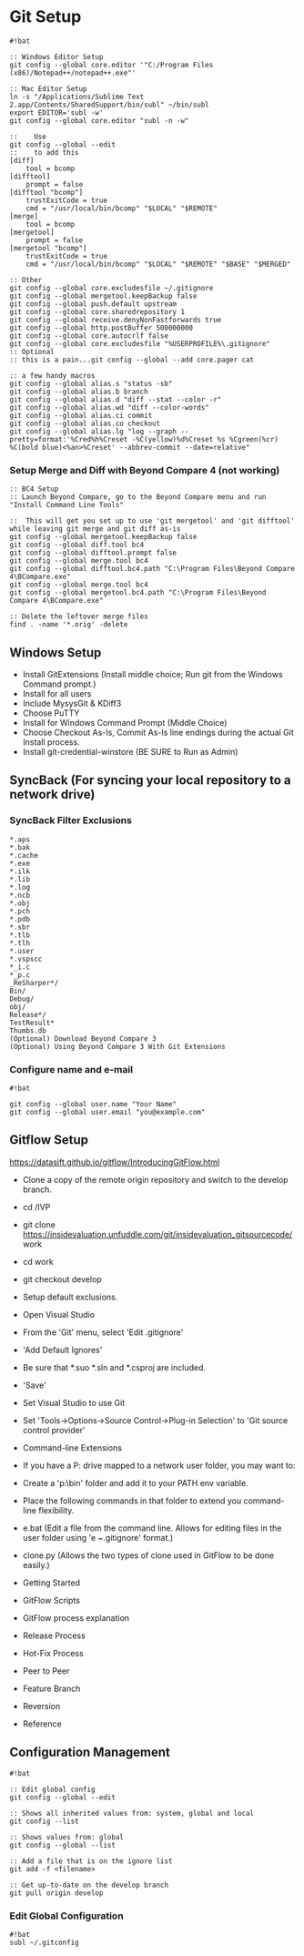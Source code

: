 Git Setup
======================

```
#!bat

:: Windows Editor Setup
git config --global core.editor '"C:/Program Files (x86)/Notepad++/notepad++.exe"'

:: Mac Editor Setup
ln -s "/Applications/Sublime Text 2.app/Contents/SharedSupport/bin/subl" ~/bin/subl
export EDITOR='subl -w'
git config --global core.editor "subl -n -w"

::    Use
git config --global --edit
::    to add this
[diff]
    tool = bcomp
[difftool]
    prompt = false
[difftool "bcomp"]
    trustExitCode = true
    cmd = "/usr/local/bin/bcomp" "$LOCAL" "$REMOTE"
[merge]
    tool = bcomp
[mergetool]
    prompt = false
[mergetool "bcomp"]
    trustExitCode = true
    cmd = "/usr/local/bin/bcomp" "$LOCAL" "$REMOTE" "$BASE" "$MERGED"

:: Other
git config --global core.excludesfile ~/.gitignore
git config --global mergetool.keepBackup false
git config --global push.default upstream
git config --global core.sharedrepository 1
git config --global receive.denyNonFastforwards true
git config --global http.postBuffer 500000000
git config --global core.autocrlf false
git config --global core.excludesfile "%USERPROFILE%\.gitignore"
:: Optional
:: this is a pain...git config --global --add core.pager cat

:: a few handy macros
git config --global alias.s "status -sb"
git config --global alias.b branch
git config --global alias.d "diff --stat --color -r"
git config --global alias.wd "diff --color-words"
git config --global alias.ci commit
git config --global alias.co checkout
git config --global alias.lg "log --graph --pretty=format:'%Cred%h%Creset -%C(yellow)%d%Creset %s %Cgreen(%cr) %C(bold blue)<%an>%Creset' --abbrev-commit --date=relative"

```

### Setup Merge and Diff with Beyond Compare 4 (not working)

```
:: BC4 Setup
:: Launch Beyond Compare, go to the Beyond Compare menu and run "Install Command Line Tools"

::  This will get you set up to use 'git mergetool' and 'git difftool' while leaving git merge and git diff as-is
git config --global mergetool.keepBackup false
git config --global diff.tool bc4
git config --global difftool.prompt false
git config --global merge.tool bc4
git config --global difftool.bc4.path "C:\Program Files\Beyond Compare 4\BCompare.exe"
git config --global merge.tool bc4
git config --global mergetool.bc4.path "C:\Program Files\Beyond Compare 4\BCompare.exe"

:: Delete the leftover merge files
find . -name '*.orig' -delete

```

## Windows Setup

* Install GitExtensions (Install middle choice; Run git from the Windows Command prompt.)
* Install for all users
* Include MysysGit & KDiff3
* Choose PuTTY
* Install for Windows Command Prompt (Middle Choice)
* Choose Checkout As-Is, Commit As-Is line endings during the actual Git Install process.
* Install git-credential-winstore (BE SURE to Run as Admin)

## SyncBack (For syncing your local repository to a network drive)
 
### SyncBack Filter Exclusions
```
*.aps
*.bak
*.cache
*.exe
*.ilk
*.lib
*.log
*.ncb
*.obj
*.pch
*.pdb
*.sbr
*.tlb
*.tlh
*.user
*.vspscc
*_i.c
*_p.c
_ReSharper*/
Bin/
Debug/
obj/
Release*/
TestResult*
Thumbs.db
(Optional) Download Beyond Compare 3
(Optional) Using Beyond Compare 3 With Git Extensions
```

### Configure name and e-mail

```
#!bat

git config --global user.name "Your Name"
git config --global user.email "you@example.com"

```


## Gitflow Setup
https://datasift.github.io/gitflow/IntroducingGitFlow.html

* Clone a copy of the remote origin repository and switch to the develop branch.
* cd /IVP
* git clone https://insidevaluation.unfuddle.com/git/insidevaluation_gitsourcecode/ work
* cd work
* git checkout develop
* Setup default exclusions.
* Open Visual Studio
* From the 'Git' menu, select 'Edit .gitignore'
* 'Add Default Ignores'
* Be sure that *.suo *.sln and *.csproj are included.
* 'Save'
* Set Visual Studio to use Git
* Set 'Tools->Options->Source Control->Plug-in Selection' to 'Git source control provider'
* Command-line Extensions
* If you have a P: drive mapped to a network user folder, you may want to:
* Create a 'p:\bin' folder and add it to your PATH env variable.
* Place the following commands in that folder to extend you command-line flexibility.
* e.bat (Edit a file from the command line.  Allows for editing files in the user folder using 'e ~\.gitignore' format.)
* clone.py (Allows the two types of clone used in GitFlow to be done easily.)

* Getting Started
* GitFlow Scripts
* GitFlow process explanation
* Release Process
* Hot-Fix Process
* Peer to Peer
* Feature Branch
* Reversion
* Reference


## Configuration Management

```
#!bat

:: Edit global config
git config --global --edit

:: Shows all inherited values from: system, global and local
git config --list

:: Shows values from: global
git config --global --list

:: Add a file that is on the ignore list 
git add -f <filename>

:: Get up-to-date on the develop branch
git pull origin develop

``` 

### Edit Global Configuration
```
#!bat
subl ~/.gitconfig
```

